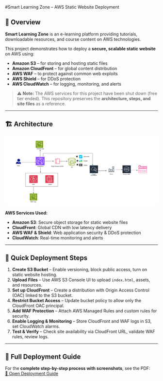  #Smart Learning Zone – AWS Static Website Deployment

## 📌 Overview
**Smart Learning Zone** is an e-learning platform providing tutorials, downloadable resources, and course content on AWS technologies.

This project demonstrates how to deploy a **secure, scalable static website** on AWS using:
- **Amazon S3** – for storing and hosting static files
- **Amazon CloudFront** – for global content distribution
- **AWS WAF** – to protect against common web exploits
- **AWS Shield** – for DDoS protection
- **AWS CloudWatch** – for logging, monitoring, and alerts

> ⚠️ **Note:** The AWS services for this project have been shut down (free tier ended). This repository preserves the **architecture, steps, and site files** as a reference.

---

## 🏗 Architecture
![Architecture Diagram](Website/assets/architecture.png)

**AWS Services Used:**
- **Amazon S3**: Secure object storage for static website files  
- **CloudFront**: Global CDN with low latency delivery  
- **AWS WAF & Shield**: Web application security & DDoS protection  
- **CloudWatch**: Real-time monitoring and alerts  

---

## 🚀 Quick Deployment Steps
1. **Create S3 Bucket** – Enable versioning, block public access, turn on static website hosting.
2. **Upload Files** – Use AWS S3 Console UI to upload `index.html`, assets, and resources.
3. **Set up CloudFront** – Create a distribution with Origin Access Control (OAC) linked to the S3 bucket.
4. **Restrict Bucket Access** – Update bucket policy to allow only the CloudFront OAC principal.
5. **Add WAF Protection** – Attach AWS Managed Rules and custom rules for security.
6. **Enable Logging & Monitoring** – Store CloudFront and WAF logs in S3, set CloudWatch alarms.
7. **Test & Verify** – Check site availability via CloudFront URL, validate WAF rules, review logs.

---

## 📖 Full Deployment Guide
For the **complete step-by-step process with screenshots**, see the PDF:  
[📄 Open Deployment Guide](Deployment_docs/Deployment_steps.pdf)
